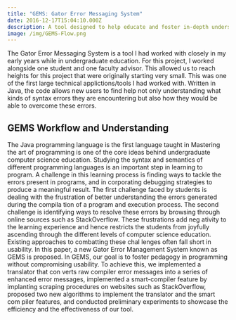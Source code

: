 ```yaml
---
title: "GEMS: Gator Error Messaging System"
date: 2016-12-17T15:04:10.000Z
description: A tool designed to help educate and foster in-depth understanding of Java error messages with coding assignments.
image: /img/GEMS-Flow.png
---
```

The Gator Error Messaging System is a tool I had worked with closely in my early years while in undergraduate education. For this project, I worked alongside one student and one faculty advisor. This allowed us to reach heights for this project that were originally starting very small. This was one of the first large technical applictions/tools I had worked with. Written in Java, the code allows new users to find help not only understanding what kinds of syntax errors they are encountering but also how they would be able to overcome these errors. 

## GEMS Workflow and Understanding

The Java programming language is the first language taught in Mastering the art of programming is one of the core ideas behind undergraduate computer science education. Studying the syntax and semantics of different programming languages is an important step in learning to program. A challenge in this learning process is finding ways to tackle the errors present in programs, and in corporating debugging strategies to produce a meaningful result. The first challenge faced by students is dealing with the frustration of better understanding the errors generated during the compila tion of a program and execution process. The second challenge is identifying ways to resolve these errors by browsing through online sources such as StackOverflow. These frustrations add neg ativity to the learning experience and hence restricts the students from joyfully ascending through the different levels of computer science education. Existing approaches to combatting these chal lenges often fall short in usability. In this paper, a new Gator Error Management System known as GEMS is proposed. In GEMS, our goal is to foster pedagogy in programming without compromising usability. To achieve this, we implemented a translator that con verts raw compiler error messages into a series of enhanced error messages, implemented a smart-compiler feature by implanting scraping procedures on websites such as StackOverflow, proposed two new algorithms to implement the translator and the smart com piler features, and conducted preliminary experiments to showcase the efficiency and the effectiveness of our tool.